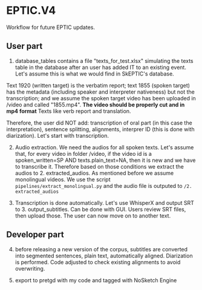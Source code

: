# EPTIC.V4

Workflow for future EPTIC updates.

## User part

1. database_tables contains a file "texts_for_test.xlsx" simulating the texts table in the database after an user has added IT to an existing event. Let's assume this is what we would find in SkEPTIC's database.

Text 1920 (written target) is the verbatim report; text 1855 (spoken target) has the metadata (including speaker and interpreter nativeness) but not the transcription; and we assume the spoken target video has been uploaded in /video and called "1855.mp4". **The video should be properly cut and in mp4 format** Texts like verb report and translation.

Therefore, the user did NOT add: transcription of oral part (in this case the interpretation), sentence splitting, alignments, interprer ID (this is done with diarization). Let's start with transcription.

2. Audio extraction. We need the audios for all spoken texts. Let's assume that, for every video in folder /video, if the video id is a spoken_written=SP AND texts.plain_text=NA, then it is new and we have to transcribe it. Therefore based on those conditions we extract the audios to 2. extracted_audios. As mentioned before we assume monolingual videos. We use the script `pipelines/extract_monolingual.py` and the audio file is outputed to `/2. extracted_audios`

3. Transcription is done automatically. Let's use WhisperX and output SRT to 3. output_subtitles. Can be done with GUI. Users review SRT files, then upload those. The user can now move on to another text.

## Developer part

4. before releasing a new version of the corpus, subtitles are converted into segmented sentences, plain text, automatically aligned. Diarization is performed. Code adjusted to check existing alignments to avoid overwriting.

5. export to pretgd with my code and tagged with NoSketch Engine



